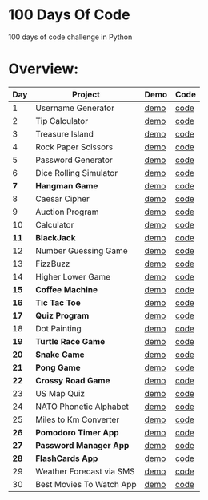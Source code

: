 # 100 Days Of Code

100 days of code challenge in Python

# Overview:

| Day | Project                | Demo                                                                             | Code                                                                                              |
| --- | ---------------------- | -------------------------------------------------------------------------------- | ------------------------------------------------------------------------------------------------- |
| 1   | Username Generator     | [demo](https://github.com/dylanbuchi/100-days-of-code/tree/main/src/day_1#demo)  | [code](https://github.com/dylanbuchi/100-days-of-code/blob/main/src/day_1/username_generator.py)  |
| 2   | Tip Calculator         | [demo](https://github.com/dylanbuchi/100-days-of-code/tree/main/src/day_2#demo)  | [code](https://github.com/dylanbuchi/100-days-of-code/blob/main/src/day_2/tip_calculator.py)      |     |
| 3   | Treasure Island        | [demo](https://github.com/dylanbuchi/100-days-of-code/tree/main/src/day_3#demo)  | [code](https://github.com/dylanbuchi/100-days-of-code/blob/main/src/day_3/treasure_island.py)     |     |
| 4   | Rock Paper Scissors    | [demo](https://github.com/dylanbuchi/100-days-of-code/tree/main/src/day_4#demo)  | [code](https://github.com/dylanbuchi/100-days-of-code/blob/main/src/day_4/rock_paper_scissors.py) |     |
| 5   | Password Generator     | [demo](https://github.com/dylanbuchi/100-days-of-code/tree/main/src/day_5#demo)  | [code](https://github.com/dylanbuchi/100-days-of-code/blob/main/src/day_5/password_generator.py)  |     |
| 6   | Dice Rolling Simulator | [demo](https://github.com/dylanbuchi/100-days-of-code/tree/main/src/day_6#demo)  | [code](https://github.com/dylanbuchi/100-days-of-code/blob/main/src/day_6/dice_rolling.py)        |     |
| **7**   | **Hangman Game**          | [demo](https://github.com/dylanbuchi/100-days-of-code/tree/main/src/day_7#demo)  | [code](https://github.com/dylanbuchi/100-days-of-code/blob/main/src/day_7/hangman.py)             |     |
| 8   | Caesar Cipher          | [demo](https://github.com/dylanbuchi/100-days-of-code/tree/main/src/day_8#demo)  | [code](https://github.com/dylanbuchi/100-days-of-code/blob/main/src/day_8/caesar_cipher.py)       |     |
| 9   | Auction Program        | [demo](https://github.com/dylanbuchi/100-days-of-code/tree/main/src/day_9#demo)  | [code](https://github.com/dylanbuchi/100-days-of-code/blob/main/src/day_9/auction_program.py)     |     |
| 10  | Calculator             | [demo](https://github.com/dylanbuchi/100-days-of-code/tree/main/src/day_10#demo) | [code](https://github.com/dylanbuchi/100-days-of-code/blob/main/src/day_10/main.py)               |     |
| **11**  | **BlackJack**              | [demo](https://github.com/dylanbuchi/100-days-of-code/tree/main/src/day_11#demo) | [code](https://github.com/dylanbuchi/100-days-of-code/blob/main/src/day_11/blackjack.py)          |     |
| 12  | Number Guessing Game              | [demo](https://github.com/dylanbuchi/100-days-of-code/tree/main/src/day_12#demo) | [code](https://github.com/dylanbuchi/100-days-of-code/blob/main/src/day_12/number_guess.py)          |     |
| 13  | FizzBuzz             | [demo](https://github.com/dylanbuchi/100-days-of-code/tree/main/src/day_13#demo) | [code](https://github.com/dylanbuchi/100-days-of-code/blob/main/src/day_13/fizzbuzz.py)          |     |
| 14  | Higher Lower Game             | [demo](https://github.com/dylanbuchi/100-days-of-code/tree/main/src/day_14#demo) | [code](https://github.com/dylanbuchi/100-days-of-code/blob/main/src/day_14/higher_lower.py)          |     |
| **15**  |**Coffee Machine**           | [demo](https://github.com/dylanbuchi/100-days-of-code/tree/main/src/day_15#demo) | [code](https://github.com/dylanbuchi/100-days-of-code/blob/main/src/day_15/main.py)          |     |
| **16**  |**Tic Tac Toe**           | [demo](https://github.com/dylanbuchi/100-days-of-code/tree/main/src/day_16#demo) | [code](https://github.com/dylanbuchi/100-days-of-code/blob/main/src/day_16/main.py)          |     |
| **17**  |**Quiz Program**           | [demo](https://github.com/dylanbuchi/100-days-of-code/tree/main/src/day_17#demo) | [code](https://github.com/dylanbuchi/100-days-of-code/blob/main/src/day_17/main.py)          |     |
| 18  | Dot Painting           | [demo](https://github.com/dylanbuchi/100-days-of-code/tree/main/src/day_18#demo) | [code](https://github.com/dylanbuchi/100-days-of-code/blob/main/src/day_18/art.py)          |     |
| **19**  | **Turtle Race Game**         | [demo](https://github.com/dylanbuchi/100-days-of-code/tree/main/src/day_19#demo) | [code](https://github.com/dylanbuchi/100-days-of-code/blob/main/src/day_19/main.py)          |     |
| **20**  | **Snake Game**         | [demo](https://github.com/dylanbuchi/100-days-of-code/tree/main/src/day_20#demo) | [code](https://github.com/dylanbuchi/100-days-of-code/blob/main/src/day_20/main.py)          |     |
| **21**  | **Pong Game**         | [demo](https://github.com/dylanbuchi/100-days-of-code/tree/main/src/day_21#demo) | [code](https://github.com/dylanbuchi/100-days-of-code/blob/main/src/day_21/main.py)          |     |
| **22**  | **Crossy Road Game**         | [demo](https://github.com/dylanbuchi/100-days-of-code/tree/main/src/day_22#demo) | [code](https://github.com/dylanbuchi/100-days-of-code/blob/main/src/day_22/main.py)          |     |
| 23 | US Map Quiz        | [demo](https://github.com/dylanbuchi/100-days-of-code/tree/main/src/day_23#demo) | [code](https://github.com/dylanbuchi/100-days-of-code/blob/main/src/day_23/main.py)          |     |
| 24   |NATO Phonetic Alphabet        | [demo](https://github.com/dylanbuchi/100-days-of-code/tree/main/src/day_24#demo) | [code](https://github.com/dylanbuchi/100-days-of-code/blob/main/src/day_24/main.py)          |     |
| 25   |Miles to Km Converter        | [demo](https://github.com/dylanbuchi/100-days-of-code/tree/main/src/day_25#demo) | [code](https://github.com/dylanbuchi/100-days-of-code/blob/main/src/day_25/main.py)          |     |
| **26**   |**Pomodoro Timer App**        | [demo](https://github.com/dylanbuchi/100-days-of-code/tree/main/src/day_26#demo) | [code](https://github.com/dylanbuchi/100-days-of-code/blob/main/src/day_26/pomodoro.py)          |     |
| **27**   |**Password Manager App**        | [demo](https://github.com/dylanbuchi/100-days-of-code/tree/main/src/day_27#demo) | [code](https://github.com/dylanbuchi/100-days-of-code/blob/main/src/day_27/password_manager.py)          |     |
| **28**   |**FlashCards App**        | [demo](https://github.com/dylanbuchi/100-days-of-code/tree/main/src/day_28#demo) | [code](https://github.com/dylanbuchi/100-days-of-code/blob/main/src/day_28/flash_card.py)          |     |
| 29   |Weather Forecast via SMS        | [demo](https://github.com/dylanbuchi/100-days-of-code/tree/main/src/day_29#demo) | [code](https://github.com/dylanbuchi/100-days-of-code/blob/main/src/day_29/main.py)          |     |
| 30   |Best Movies To Watch App        | [demo](https://github.com/dylanbuchi/100-days-of-code/tree/main/src/day_30#demo) | [code](https://github.com/dylanbuchi/100-days-of-code/blob/main/src/day_30/main.py)          |     |

